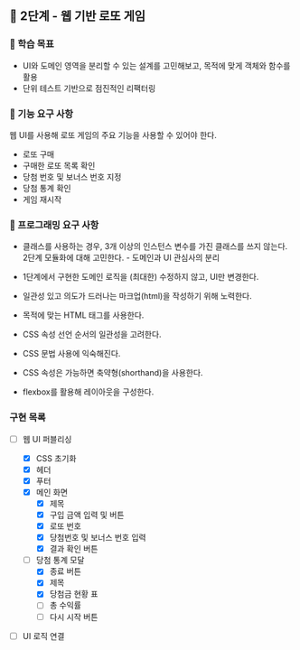 ## 🚀 2단계 - 웹 기반 로또 게임

### 📍 학습 목표

- UI와 도메인 영역을 분리할 수 있는 설계를 고민해보고, 목적에 맞게 객체와 함수를 활용
- 단위 테스트 기반으로 점진적인 리팩터링

### 🎯 기능 요구 사항

웹 UI를 사용해 로또 게임의 주요 기능을 사용할 수 있어야 한다.

- 로또 구매
- 구매한 로또 목록 확인
- 당첨 번호 및 보너스 번호 지정
- 당첨 통계 확인
- 게임 재시작

### 🎯 프로그래밍 요구 사항

- 클래스를 사용하는 경우, 3개 이상의 인스턴스 변수를 가진 클래스를 쓰지 않는다.
  2단계
  모듈화에 대해 고민한다. - 도메인과 UI 관심사의 분리

- 1단계에서 구현한 도메인 로직을 (최대한) 수정하지 않고, UI만 변경한다.
- 일관성 있고 의도가 드러나는 마크업(html)을 작성하기 위해 노력한다.
- 목적에 맞는 HTML 태그를 사용한다.
- CSS 속성 선언 순서의 일관성을 고려한다.
- CSS 문법 사용에 익숙해진다.
- CSS 속성은 가능하면 축약형(shorthand)을 사용한다.
- flexbox를 활용해 레이아웃을 구성한다.

### 구현 목록

- [ ] 웹 UI 퍼블리싱

  - [x] CSS 초기화
  - [x] 헤더
  - [x] 푸터
  - [x] 메인 화면
    - [x] 제목
    - [x] 구입 금액 입력 및 버튼
    - [x] 로또 번호
    - [x] 당첨번호 및 보너스 번호 입력
    - [x] 결과 확인 버튼
  - [ ] 당첨 통계 모달
    - [x] 종료 버튼
    - [x] 제목
    - [x] 당첨금 현황 표
    - [ ] 총 수익률
    - [ ] 다시 시작 버튼

- [ ] UI 로직 연결
